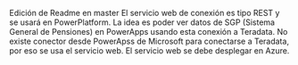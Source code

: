 Edición de Readme en master
El servicio web de conexión es tipo REST y se usará en PowerPlatform. La idea es poder ver datos de SGP (Sistema General de Pensiones) en PowerApps usando esta conexión a Teradata.
No existe conector desde PowerApss de Microsoft para conectarse a Teradata, por eso se usa el servicio web.
El servicio web se debe desplegar en Azure.
